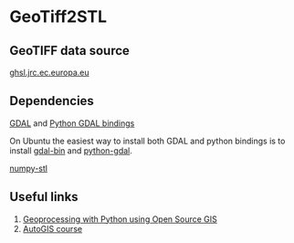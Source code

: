 # GeoTiff2STL

## GeoTIFF data source
[ghsl.jrc.ec.europa.eu](https://ghsl.jrc.ec.europa.eu/download.php?ds=pop)

## Dependencies
[GDAL](https://gdal.org/index.html) and [Python GDAL bindings](https://gdal.org/api/python.html)

On Ubuntu the easiest way to install both GDAL and python bindings is to install [gdal-bin](https://packages.ubuntu.com/bionic/gdal-bin) and [python-gdal](https://packages.ubuntu.com/bionic/gdal-bin).

[numpy-stl](https://pypi.org/project/numpy-stl/)

## Useful links
1. [Geoprocessing with Python using Open Source GIS](https://www.gis.usu.edu/~chrisg/python/2009/)
2. [AutoGIS course](https://automating-gis-processes.github.io/2016/index.html)